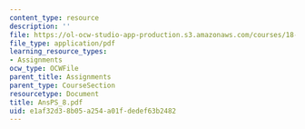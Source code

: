 ```yaml
---
content_type: resource
description: ''
file: https://ol-ocw-studio-app-production.s3.amazonaws.com/courses/18-04-complex-variables-with-applications-fall-1999/e1af32d38b05a254a01fdedef63b2482_AnsPS_8.pdf
file_type: application/pdf
learning_resource_types:
- Assignments
ocw_type: OCWFile
parent_title: Assignments
parent_type: CourseSection
resourcetype: Document
title: AnsPS_8.pdf
uid: e1af32d3-8b05-a254-a01f-dedef63b2482
---
```

